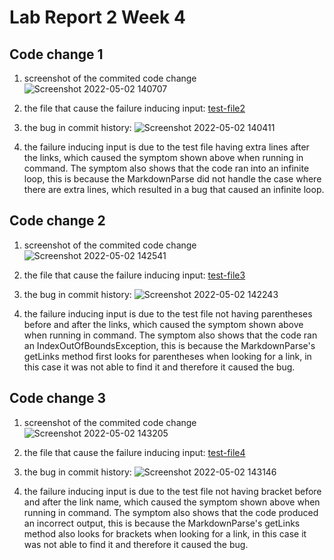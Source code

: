 # Lab Report 2 Week 4

## Code change 1
1. screenshot of the commited code change![Screenshot 2022-05-02 140707](https://user-images.githubusercontent.com/103288060/166327868-f5e6a53e-4d6e-42c5-a0b6-00018667cfb4.png)

2. the file that cause the failure inducing input: [test-file2](https://github.com/joezhu1230/Lab-2-/blob/main/test-file2.md)

3. the bug in commit history: ![Screenshot 2022-05-02 140411](https://user-images.githubusercontent.com/103288060/166327762-7d7e7a34-a820-42dc-95fc-303c96c77fe3.png)

4. the failure inducing input is due to the test file having extra lines after the links, which caused the symptom shown above when running in command.
The symptom also shows that the code ran into an infinite loop, this is because the MarkdownParse did not handle the case where there are extra lines, which resulted in a bug that caused an infinite loop. 

## Code change 2
1. screenshot of the commited code change ![Screenshot 2022-05-02 142541](https://user-images.githubusercontent.com/103288060/166330291-8291f4e3-ba2a-4846-93cb-3d45fd9fed7a.png)


2. the file that cause the failure inducing input: [test-file3](https://github.com/joezhu1230/Lab-2-/blob/main/test-file3.md)

3. the bug in commit history: ![Screenshot 2022-05-02 142243](https://user-images.githubusercontent.com/103288060/166329897-16c2ae7e-c6d5-4edc-b5f9-2360f486c461.png)

4. the failure inducing input is due to the test file not having parentheses before and after the links, which caused the symptom shown above when running in command.
The symptom also shows that the code ran an IndexOutOfBoundsException, this is because the MarkdownParse's getLinks method first looks for parentheses when looking for a link, in this case it was not able to find it and therefore it caused the bug. 

## Code change 3
1. screenshot of the commited code change ![Screenshot 2022-05-02 143205](https://user-images.githubusercontent.com/103288060/166331123-fe537e3d-7556-4228-bd11-2157dec6a595.png)

2. the file that cause the failure inducing input: [test-file4](https://github.com/joezhu1230/Lab-2-/blob/main/test-file4.md)

3. the bug in commit history: ![Screenshot 2022-05-02 143146](https://user-images.githubusercontent.com/103288060/166331167-19d2b245-6157-44b8-903b-6cb186cba599.png)

4. the failure inducing input is due to the test file not having bracket before and after the link name, which caused the symptom shown above when running in command.
The symptom also shows that the code produced an incorrect output, this is because the MarkdownParse's getLinks method also looks for brackets when looking for a link, in this case it was not able to find it and therefore it caused the bug. 

